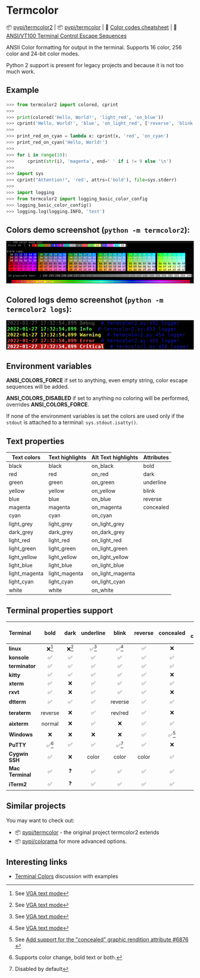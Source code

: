 # Termcolor

📦 [pypi/termcolor2](https://pypi.python.org/pypi/termcolor2) |
📦 [pypi/termcolor](https://pypi.python.org/pypi/termcolor) |
📑 [Color codes cheatsheet](https://delameter.github.io/termcolor) |
📑 [ANSI/VT100 Terminal Control Escape Sequences](https://www2.ccs.neu.edu/research/gpc/VonaUtils/vona/terminal/vtansi.htm)

ANSII Color formatting for output in the terminal. Supports 16 color, 256 color and 24-bit color modes.

Python 2 support is present for legacy projects and because it is not too much work.


## Example

```python
>>> from termcolor2 import colored, cprint
>>>
>>> print(colored('Hello, World!', 'light_red', 'on_blue'))
>>> cprint('Hello, World!', 'blue', 'on_light_red', ['reverse', 'blink'])
>>>
>>> print_red_on_cyan = lambda x: cprint(x, 'red', 'on_cyan')
>>> print_red_on_cyan('Hello, World!')
>>>
>>> for i in range(10):
>>>     cprint(str(i), 'magenta', end=' ' if i != 9 else '\n')
>>>
>>> import sys
>>> cprint("Attention!", 'red', attrs=('bold'), file=sys.stderr)
>>>
>>> import logging
>>> from termcolor2 import logging_basic_color_config
>>> logging_basic_color_config()
>>> logging.log(logging.INFO, 'test')
```


## Colors demo screenshot (`python -m termcolor2`):

![colors screenshot](colors.png)


## Colored logs demo screenshot (`python -m termcolor2 logs`):

![colored logs screenshot](color_logs.png)


## Environment variables

**ANSI_COLORS_FORCE**
  if set to anything, even empty string, color escape sequences will be added.

**ANSI_COLORS_DISABLED**
  if set to anything no coloring will be performed, overrides **ANSI_COLORS_FORCE**.

If none of the environment variables is set the colors are used
only if the ``stdout`` is attached to a terminal: ``sys.stdout.isatty()``.


## Text properties

| Text colors   | Text highlights | Alt Text highlights  | Attributes |
| ------------- | --------------- | -------------------- | ---------- |
| black         | black           | on_black             | bold       |
| red           | red             | on_red               | dark       |
| green         | green           | on_green             | underline  |
| yellow        | yellow          | on_yellow            | blink      |
| blue          | blue            | on_blue              | reverse    |
| magenta       | magenta         | on_magenta           | concealed  |
| cyan          | cyan            | on_cyan              |            |
| light_grey    | light_grey      | on_light_grey        |            |
| dark_grey     | dark_grey       | on_dark_grey         |            |
| light_red     | light_red       | on_light_red         |            |
| light_green   | light_green     | on_light_green       |            |
| light_yellow  | light_yellow    | on_light_yellow      |            |
| light_blue    | light_blue      | on_light_blue        |            |
| light_magenta | light_magenta   | on_light_magenta     |            |
| light_cyan    | light_cyan      | on_light_cyan        |            |
| white         | white           | on_white             |            |


## Terminal properties support


| Terminal         |  bold  | dark | underline |  blink  | reverse | concealed | 256 colors | 24-bit color |
| :--------------- | :----: | :--: | :-------: | :-----: | :-----: | :-------: | :--------: | :----------: |
| **linux**        | ❌[^3] |❌[^3]|   ✅[^3]  |  ✅[^3] |    ✅   |     ❌    |     ❌     |      ❌      |
| **konsole**      |   ✅   |  ✅  |     ✅    |    ✅   |    ✅   |     ✅    |     ✅     |      ✅      |
| **terminator**   |   ✅   |  ✅  |     ✅    |    ✅   |    ✅   |     ✅    |     ✅     |      ✅      |
| **kitty**        |   ✅   |  ✅  |     ✅    |    ✅   |    ✅   |     ❌    |     ✅     |      ✅      |
| **xterm**        |   ✅   |  ❌  |     ✅    |    ✅   |    ✅   |     ✅    |     ✅     |      ✅      |
| **rxvt**         |   ✅   |  ❌  |     ✅    |    ✅   |    ✅   |     ❌    |     ✅     |      ❌      |
| **dtterm**       |   ✅   |  ✅  |     ✅    | reverse |    ✅   |     ✅    |     ❓     |      ❓      |
| **teraterm**     | reverse|  ❌  |     ✅    | rev/red |    ✅   |     ❌    |     ❓     |      ❓      |
| **aixterm**      | normal |  ❌  |     ✅    |    ❌   |    ✅   |     ✅    |     ❓     |      ❓      |
| **Windows**      |   ❌   |  ❌  |     ❌    |    ❌   |    ✅   |   ✅[^4]  |     ❓     |      ✅      |
| **PuTTY**        | ✅[^2] |  ✅  |     ✅    |  ✅[^1] |    ✅   |     ❌    |     ✅     |      ✅      |
| **Cygwin SSH**   |   ✅   |  ❌  |    color  |  color  |  color  |     ✅    |     ❓     |      ❓      |
| **Mac Terminal** |   ✅   |  ❓  |     ✅    |    ✅   |    ✅   |     ✅    |     ✅     |      ✅      |
| **iTerm2**       |   ✅   |  ❓  |     ✅    |    ✅   |    ✅   |     ✅    |     ✅     |      ✅      |

[^1]: Disabled by default
[^2]: Supports color change, bold text or both.
[^3]: See [VGA text mode](https://en.wikipedia.org/wiki/VGA_text_mode)
[^4]: See [Add support for the "concealed" graphic rendition attribute #6876 ](https://github.com/microsoft/terminal/issues/6876)


## Similar projects

You may want to check out:

- 📦 [pypi/termcolor](https://pypi.python.org/pypi/termcolor) - the original project termcolor2 extends
- 📦 [pypi/colorama](https://pypi.org/project/colorama/) for more advanced options.


## Interesting links

- [Terminal Colors](https://github.com/termstandard/colors) discussion with examples
